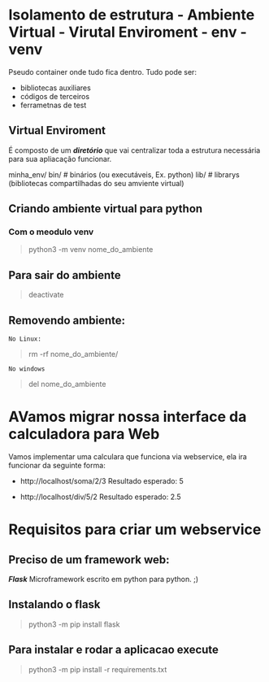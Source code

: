 # Isolamento de estrutura - Ambiente Virtual - Virutal Enviroment - env - venv

Pseudo container onde tudo fica dentro.
Tudo pode ser:
   - bibliotecas auxiliares
   - códigos de terceiros
   - ferrametnas de test

## Virtual Enviroment

É composto de um ***diretório*** que vai centralizar toda a estrutura
necessária para sua apliacação funcionar.

minha_env/
   bin/ # binários (ou executáveis, Ex. python)
   lib/ # librarys (bibliotecas compartilhadas do seu amviente virtual)

## Criando ambiente virtual para python 
### Com o meodulo venv

> python3 -m venv nome_do_ambiente

## Para sair do ambiente

> deactivate 

## Removendo ambiente:

```
No Linux:
```
> rm -rf nome_do_ambiente/

```
No windows
```
> del nome_do_ambiente

# AVamos migrar nossa interface da calculadora para Web

Vamos implementar uma calculara que funciona via webservice,
ela ira funcionar da seguinte forma:

- http://localhost/soma/2/3
  Resultado esperado: 5

- http://localhost/div/5/2
  Resultado esperado: 2.5

# Requisitos para criar um webservice

## Preciso de um framework web: 

***Flask*** Microframework escrito em python para python. ;)

## Instalando o flask

> python3 -m pip install flask

## Para instalar e rodar a aplicacao  execute

> python3 -m pip install -r requirements.txt

